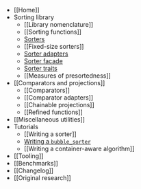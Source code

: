 * [[Home]]
* Sorting library
    * [[Library nomenclature]]
    * [[Sorting functions]]
    * [Sorters](Sorters.md)
    * [[Fixed-size sorters]]
    * [Sorter adapters](Sorter-adapters.md)
    * [Sorter facade](Sorter-facade)
    * [Sorter traits](Sorter-traits.md)
    * [[Measures of presortedness]]
* [[Comparators and projections]]
    * [[Comparators]]
    * [[Comparator adapters]]
    * [[Chainable projections]]
    * [[Refined functions]]
* [[Miscellaneous utilities]]
* Tutorials
    * [[Writing a sorter]]
    * [Writing a `bubble_sorter`](Writing-a-bubble_sorter.md)
    * [[Writing a container-aware algorithm]]
* [[Tooling]]
* [[Benchmarks]]
* [[Changelog]]
* [[Original research]]
